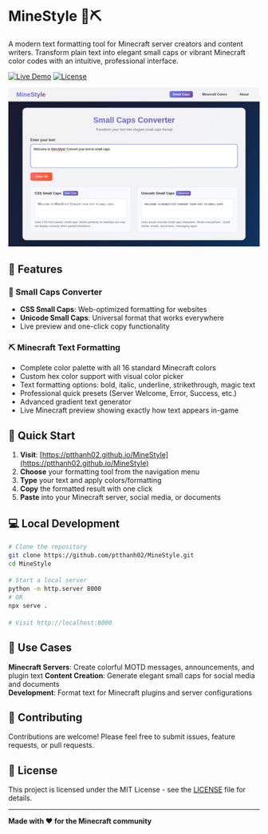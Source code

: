 # MineStyle 🎨⛏️

A modern text formatting tool for Minecraft server creators and content writers. Transform plain text into elegant small caps or vibrant Minecraft color codes with an intuitive, professional interface.

[![Live Demo](https://img.shields.io/badge/Live%20Demo-Visit%20Website-blue)](https://ptthanh02.github.io/MineStyle)
[![License](https://img.shields.io/badge/License-MIT-yellow)](LICENSE)

![Small Caps Converter - MineStyle](smallcaps-demo.png)

## 🌟 Features

### 📝 Small Caps Converter
- **CSS Small Caps**: Web-optimized formatting for websites
- **Unicode Small Caps**: Universal format that works everywhere
- Live preview and one-click copy functionality

### ⛏️ Minecraft Text Formatting
- Complete color palette with all 16 standard Minecraft colors
- Custom hex color support with visual color picker
- Text formatting options: bold, italic, underline, strikethrough, magic text
- Professional quick presets (Server Welcome, Error, Success, etc.)
- Advanced gradient text generator
- Live Minecraft preview showing exactly how text appears in-game

## 🚀 Quick Start

1. **Visit**: [https://ptthanh02.github.io/MineStyle](https://ptthanh02.github.io/MineStyle)
2. **Choose** your formatting tool from the navigation menu
3. **Type** your text and apply colors/formatting
4. **Copy** the formatted result with one click
5. **Paste** into your Minecraft server, social media, or documents

## 💻 Local Development

```bash
# Clone the repository
git clone https://github.com/ptthanh02/MineStyle.git
cd MineStyle

# Start a local server
python -m http.server 8000
# OR
npx serve .

# Visit http://localhost:8000
```

## 🎯 Use Cases

**Minecraft Servers**: Create colorful MOTD messages, announcements, and plugin text
**Content Creation**: Generate elegant small caps for social media and documents  
**Development**: Format text for Minecraft plugins and server configurations

## 🤝 Contributing

Contributions are welcome! Please feel free to submit issues, feature requests, or pull requests.

## 📄 License

This project is licensed under the MIT License - see the [LICENSE](LICENSE) file for details.

---

**Made with ❤️ for the Minecraft community**